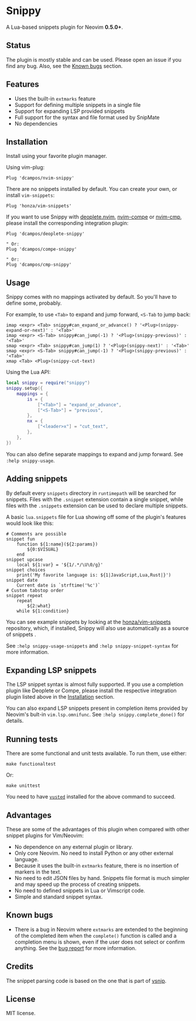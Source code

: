 # Snippy

A Lua-based snippets plugin for Neovim **0.5.0+**.

## Status

The plugin is mostly stable and can be used. Please open an issue if you
find any bug. Also, see the [Known bugs](#known-bugs) section.

## Features

* Uses the built-in `extmarks` feature
* Support for defining multiple snippets in a single file
* Support for expanding LSP provided snippets
* Full support for the syntax and file format used by SnipMate
* No dependencies

## Installation

Install using your favorite plugin manager.

Using vim-plug:

```vim
Plug 'dcampos/nvim-snippy'
```

There are no snippets installed by default. You can create your own, or install
`vim-snippets`:

```vim
Plug 'honza/vim-snippets'
```

If you want to use Snippy with [deoplete.nvim][2], [nvim-compe][3] or [nvim-cmp][4], please install the
corresponding integration plugin:

```vim
Plug 'dcampos/deoplete-snippy'

" Or:
Plug 'dcampos/compe-snippy'

" Or:
Plug 'dcampos/cmp-snippy'
```

## Usage

Snippy comes with no mappings activated by default. So you'll have to define
some, probably.

For example, to use `<Tab>` to expand and jump forward, `<S-Tab` to jump back:

```vim
imap <expr> <Tab> snippy#can_expand_or_advance() ? '<Plug>(snippy-expand-or-next)' : '<Tab>'
imap <expr> <S-Tab> snippy#can_jump(-1) ? '<Plug>(snippy-previous)' : '<Tab>'
smap <expr> <Tab> snippy#can_jump(1) ? '<Plug>(snippy-next)' : '<Tab>'
smap <expr> <S-Tab> snippy#can_jump(-1) ? '<Plug>(snippy-previous)' : '<Tab>'
xmap <Tab> <Plug>(snippy-cut-text)
```

Using the Lua API:

```lua
local snippy = require("snippy")
snippy.setup({
    mappings = {
        is = {
            ["<Tab>"] = "expand_or_advance",
            ["<S-Tab>"] = "previous",
        },
        nx = {
            ["<leader>x"] = "cut_text",
        },
    },
})
```

You can also define separate mappings to expand and jump forward. See `:help snippy-usage`.

## Adding snippets

By default every `snippets` directory in `runtimepath` will be searched for
snippets. Files with the `.snippet` extension contain a single snippet, while
files with the `.snippets` extension can be used to declare multiple snippets.

A basic `lua.snippets` file for Lua showing off some of the plugin's features
would look like this:

```vim-snippet
# Comments are possible
snippet fun
	function ${1:name}(${2:params})
		${0:$VISUAL}
	end
snippet upcase
	local ${1:var} = '${1/.*/\U\0/g}'
snippet choices
	print('My favorite language is: ${1|JavaScript,Lua,Rust|}')
snippet date
	Current date is `strftime('%c')`
# Custom tabstop order
snippet repeat
	repeat
		${2:what}
	while ${1:condition}
```

You can see example snippets by looking at the [honza/vim-snippets][5]
repository, which, if installed, Snippy will also use automatically as a source
of snippets .

See `:help snippy-usage-snippets` and `:help snippy-snippet-syntax` for more
information.

## Expanding LSP snippets

The LSP snippet syntax is almost fully supported. If you use a completion plugin
like Deoplete or Compe, please install the respective integration plugin listed
above in the [Installation](#installation) section.

You can also expand LSP snippets present in completion items provided by Neovim's
bult-in `vim.lsp.omnifunc`. See `:help snippy.complete_done()` for details.

## Running tests

There are some functional and unit tests available. To run them, use either:

```
make functionaltest
```

Or:

```
make unittest
```

You need to have [`vusted`][6] installed for the above command to succeed.

## Advantages

These are some of the advantages of this plugin when compared with other snippet plugins for Vim/Neovim:

* No dependence on any external plugin or library.
* Only core Neovim. No need to install Python or any other external language.
* Because it uses the built-in `extmarks` feature, there is no insertion of markers in the text.
* No need to edit JSON files by hand. Snippets file format is much simpler and may speed up the process of creating snippets.
* No need to defined snippets in Lua or Vimscript code.
* Simple and standard snippet syntax.

## Known bugs

* There is a bug in Neovim where `extmarks` are extended to the beginning of the completed item when the `complete()` function is called and a completion menu is shown, even if the user does not select or confirm anything. See the [bug report][1] for more information.

[1]: https://github.com/neovim/neovim/issues/13816
[2]: https://github.com/Shougo/deoplete.nvim
[3]: https://github.com/hrsh7th/nvim-compe
[4]: https://github.com/hrsh7th/nvim-cmp
[5]: https://github.com/honza/vim-snippets
[6]: https://github.com/notomo/vusted
[7]: https://github.com/hrsh7th/vim-vsnip

## Credits

The snippet parsing code is based on the one that is part of [vsnip][7].

## License

MIT license.
